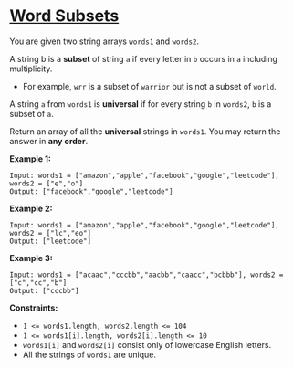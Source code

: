 [Word Subsets](https://leetcode.com/problems/word-subsets/)
===
You are given two string arrays `words1` and `words2`.

A string b is a **subset** of string `a` if every letter in `b` occurs in `a` including multiplicity.

* For example, `wrr` is a subset of `warrior` but is not a subset of `world`.

A string `a` from `words1` is **universal** if for every string `b` in `words2`, `b` is a subset of `a`.

Return an array of all the **universal** strings in `words1`. You may return the answer in **any order**.

**Example 1:**

```text
Input: words1 = ["amazon","apple","facebook","google","leetcode"], words2 = ["e","o"]
Output: ["facebook","google","leetcode"]
```

**Example 2:**

```text
Input: words1 = ["amazon","apple","facebook","google","leetcode"], words2 = ["lc","eo"]
Output: ["leetcode"]
```

**Example 3:**

```text
Input: words1 = ["acaac","cccbb","aacbb","caacc","bcbbb"], words2 = ["c","cc","b"]
Output: ["cccbb"]
```

**Constraints:**

* `1 <= words1.length, words2.length <= 104`
* `1 <= words1[i].length, words2[i].length <= 10`
* `words1[i]` and `words2[i]` consist only of lowercase English letters.
* All the strings of `words1` are unique.

